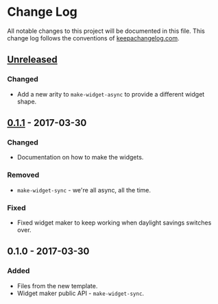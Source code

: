 # Change Log
All notable changes to this project will be documented in this file. This change log follows the conventions of [keepachangelog.com](http://keepachangelog.com/).

## [Unreleased]
### Changed
- Add a new arity to `make-widget-async` to provide a different widget shape.

## [0.1.1] - 2017-03-30
### Changed
- Documentation on how to make the widgets.

### Removed
- `make-widget-sync` - we're all async, all the time.

### Fixed
- Fixed widget maker to keep working when daylight savings switches over.

## 0.1.0 - 2017-03-30
### Added
- Files from the new template.
- Widget maker public API - `make-widget-sync`.

[Unreleased]: https://github.com/your-name/learning-clojure/compare/0.1.1...HEAD
[0.1.1]: https://github.com/your-name/learning-clojure/compare/0.1.0...0.1.1
